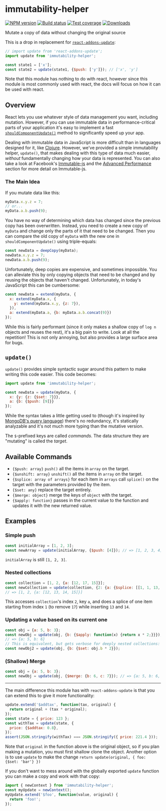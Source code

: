 immutability-helper
===

[![NPM version][npm-image]][npm-url]
[![Build status][travis-image]][travis-url]
[![Test coverage][coveralls-image]][coveralls-url]
[![Downloads][downloads-image]][downloads-url]

Mutate a copy of data without changing the original source

This is a drop in replacement for [`react-addons-update`](https://facebook.github.io/react/docs/update.html):

```js
// import update from 'react-addons-update';
import update from 'immutability-helper';

const state1 = ['x'];
const state2 = update(state1, {$push: ['y']}); // ['x', 'y']
```

Note that this module has nothing to do with react, however since this module is most commonly used with react, the docs will focus on how it can be used with react.

## Overview

React lets you use whatever style of data management you want, including mutation. However, if you can use immutable data in performance-critical parts of your application it's easy to implement a fast [`shouldComponentUpdate()`](/react/docs/react-component.html#shouldcomponentupdate) method to significantly speed up your app.

Dealing with immutable data in JavaScript is more difficult than in languages designed for it, like [Clojure](http://clojure.org/). However, we've provided a simple immutability helper, `update()`, that makes dealing with this type of data much easier, *without* fundamentally changing how your data is represented. You can also take a look at Facebook's [Immutable-js](https://facebook.github.io/immutable-js/docs/) and the [Advanced Performance](/react/docs/advanced-performance.html) section for more detail on Immutable-js.

### The Main Idea

If you mutate data like this:

```js
myData.x.y.z = 7;
// or...
myData.a.b.push(9);
```

You have no way of determining which data has changed since the previous copy has been overwritten. Instead, you need to create a new copy of `myData` and change only the parts of it that need to be changed. Then you can compare the old copy of `myData` with the new one in `shouldComponentUpdate()` using triple-equals:

```js
const newData = deepCopy(myData);
newData.x.y.z = 7;
newData.a.b.push(9);
```

Unfortunately, deep copies are expensive, and sometimes impossible. You can alleviate this by only copying objects that need to be changed and by reusing the objects that haven't changed. Unfortunately, in today's JavaScript this can be cumbersome:

```js
const newData = extend(myData, {
  x: extend(myData.x, {
    y: extend(myData.x.y, {z: 7}),
  }),
  a: extend(myData.a, {b: myData.a.b.concat(9)})
});
```

While this is fairly performant (since it only makes a shallow copy of `log n` objects and reuses the rest), it's a big pain to write. Look at all the repetition! This is not only annoying, but also provides a large surface area for bugs.

## `update()`

`update()` provides simple syntactic sugar around this pattern to make writing this code easier. This code becomes:

```js
import update from 'immutability-helper';

const newData = update(myData, {
  x: {y: {z: {$set: 7}}},
  a: {b: {$push: [9]}}
});
```

While the syntax takes a little getting used to (though it's inspired by [MongoDB's query language](http://docs.mongodb.org/manual/core/crud-introduction/#query)) there's no redundancy, it's statically analyzable and it's not much more typing than the mutative version.

The `$`-prefixed keys are called *commands*. The data structure they are "mutating" is called the *target*.

## Available Commands

  * `{$push: array}` `push()` all the items in `array` on the target.
  * `{$unshift: array}` `unshift()` all the items in `array` on the target.
  * `{$splice: array of arrays}` for each item in `arrays` call `splice()` on the target with the parameters provided by the item.
  * `{$set: any}` replace the target entirely.
  * `{$merge: object}` merge the keys of `object` with the target.
  * `{$apply: function}` passes in the current value to the function and updates it with the new returned value.

## Examples

### Simple push

```js
const initialArray = [1, 2, 3];
const newArray = update(initialArray, {$push: [4]}); // => [1, 2, 3, 4]
```
`initialArray` is still `[1, 2, 3]`.

### Nested collections

```js
const collection = [1, 2, {a: [12, 17, 15]}];
const newCollection = update(collection, {2: {a: {$splice: [[1, 1, 13, 14]]}}});
// => [1, 2, {a: [12, 13, 14, 15]}]
```
This accesses `collection`'s index `2`, key `a`, and does a splice of one item starting from index `1` (to remove `17`) while inserting `13` and `14`.

### Updating a value based on its current one

```js
const obj = {a: 5, b: 3};
const newObj = update(obj, {b: {$apply: function(x) {return x * 2;}}});
// => {a: 5, b: 6}
// This is equivalent, but gets verbose for deeply nested collections:
const newObj2 = update(obj, {b: {$set: obj.b * 2}});
```

### (Shallow) Merge

```js
const obj = {a: 5, b: 3};
const newObj = update(obj, {$merge: {b: 6, c: 7}}); // => {a: 5, b: 6, c: 7}
```

---

The main difference this module has with `react-addons-update` is that
you can extend this to give it more functionality:

```js
update.extend('$addtax', function(tax, original) {
  return original + (tax * original);
});
const state = { price: 123 };
const withTax = update(state, {
  price: {$addtax: 0.8},
});
assert(JSON.stringify(withTax) === JSON.stringify({ price: 221.4 }));
```

Note that `original` in the function above is the original object, so if you plan making a
mutation, you must first shallow clone the object. Another option is to
use `update` to make the change `return update(original, { foo: {$set: 'bar'} })`

If you don't want to mess around with the globally exported `update` function you can make a copy and work with that copy:

```js
import { newContext } from 'immutability-helper';
const myUpdate = newContext();
myUpdate.extend('$foo', function(value, original) {
  return 'foo!';
});
```

[npm-image]: https://img.shields.io/npm/v/immutability-helper.svg?style=flat-square
[npm-url]: https://npmjs.org/package/immutability-helper
[travis-image]: https://img.shields.io/travis/kolodny/immutability-helper.svg?style=flat-square
[travis-url]: https://travis-ci.org/kolodny/immutability-helper
[coveralls-image]: https://img.shields.io/coveralls/kolodny/immutability-helper.svg?style=flat-square
[coveralls-url]: https://coveralls.io/r/kolodny/immutability-helper
[downloads-image]: http://img.shields.io/npm/dm/immutability-helper.svg?style=flat-square
[downloads-url]: https://npmjs.org/package/immutability-helper
